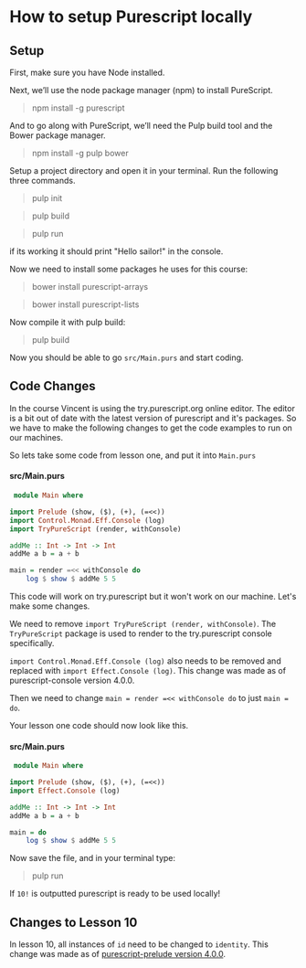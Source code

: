 # How to setup Purescript locally

## Setup

First, make sure you have Node installed. 

Next, we’ll use the node package manager (npm) to install PureScript.

  > npm install -g purescript

And to go along with PureScript, we’ll need the Pulp build tool and the Bower package manager.

  > npm install -g pulp bower

Setup a project directory and open it in your terminal. 
Run the following three commands. 

  > pulp init

  > pulp build

  > pulp run

if its working it should print "Hello sailor!" in the console.

Now we need to install some packages he uses for this course:

  > bower install purescript-arrays
  
  > bower install purescript-lists

Now compile it with pulp build:
 
  > pulp build


Now you should be able to go `src/Main.purs` and start coding.

## Code Changes

In the course Vincent is using the try.purescript.org online editor. The editor is a bit out of date with the latest version of purescript and it's packages. So we have to make the following changes to get the code examples to run on our machines. 

So lets take some code from lesson one, and put it into `Main.purs`

#### src/Main.purs
```purescript
 module Main where

import Prelude (show, ($), (+), (=<<))
import Control.Monad.Eff.Console (log)
import TryPureScript (render, withConsole)

addMe :: Int -> Int -> Int
addMe a b = a + b

main = render =<< withConsole do
    log $ show $ addMe 5 5
```

This code will work on try.purescript but it won't work on our machine. Let's make some changes. 

We need to remove `import TryPureScript (render, withConsole)`. The `TryPureScript` package is used to render to the try.purescript console specifically. 

`import Control.Monad.Eff.Console (log)` also needs to be removed and replaced with `import Effect.Console (log)`. This change was made as of purescript-console version 4.0.0. 

Then we need to change `main = render =<< withConsole do` to just `main = do`.

Your lesson one code should now look like this. 

#### src/Main.purs
```purescript
 module Main where

import Prelude (show, ($), (+), (=<<))
import Effect.Console (log)

addMe :: Int -> Int -> Int
addMe a b = a + b

main = do
    log $ show $ addMe 5 5
```

Now save the file, and in your terminal type:

  > pulp run

If `10!` is outputted purescript is ready to be used locally!

## Changes to Lesson 10

In lesson 10, all instances of `id` need to be changed to `identity`. This change was made as of [purescript-prelude version 4.0.0](https://github.com/purescript/purescript-prelude/releases/tag/v4.0.0). 

